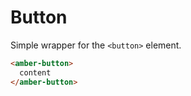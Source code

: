 # Button
Simple wrapper for the `<button>` element.

```html
<amber-button>
  content
</amber-button>
```